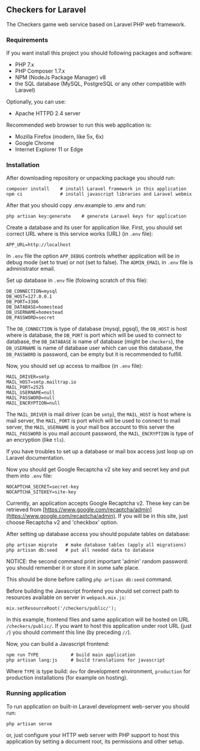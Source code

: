 ## Checkers for Laravel

The Checkers game web service based on Laravel PHP web framework.

### Requirements

If you want install this project you should following packages and software:

* PHP 7.x
* PHP Composer 1.7.x
* NPM (NodeJs Package Manager) v8
* the SQL database (MySQL, PostgreSQL or any other compatible with Laravel)

Optionally, you can use:

* Apache HTTPD 2.4 server

Recommended web browser to run this web application is:

* Mozilla Firefox (modern, like 5x, 6x)
* Google Chrome
* Internet Explorer 11 or Edge

### Installation

After downloading repository or unpacking package you should run:

```
composer install    # install Laravel framework in this application
npm ci              # install javascript libraries and Laravel webmix

```

After that you should copy .env.example to .env and run:

```
php artisan key:generate    # generate Laravel keys for application
```

Create a database and its user for application like.
First, you should set correct URL where is this service works (URL) (in `.env` file):
```
APP_URL=http://localhost
```

In `.env` file the option `APP_DEBUG` controls whether application will be in debug mode (set to true) or not (set to false).
The `ADMIN_EMAIL` in `.env` file is administrator email.


Set up database in `.env` file (folowing scratch of this file):

```
DB_CONNECTION=mysql
DB_HOST=127.0.0.1
DB_PORT=3306
DB_DATABASE=homestead
DB_USERNAME=homestead
DB_PASSWORD=secret
```

The `DB_CONNECTION` is type of database (mysql, pgsql),
the `DB_HOST` is host where is database,
the `DB_PORT` is port which will be used to connect to database,
the `DB_DATABASE` is name of database (might be `checkers`),
the `DB_USERNAME` is name of database user which can use this database,
the `DB_PASSWORD` is password, can be empty but it is recommended to fulfill.

Now, you should set up access to mailbox (in `.env` file):

```
MAIL_DRIVER=smtp
MAIL_HOST=smtp.mailtrap.io
MAIL_PORT=2525
MAIL_USERNAME=null
MAIL_PASSWORD=null
MAIL_ENCRYPTION=null
```

The `MAIL_DRIVER` is mail driver (can be `smtp`),
the `MAIL_HOST` is host where is mail server,
the `MAIL_PORT` is port which will be used to connect to mail server,
the `MAIL_USERNAME` is your mail box account to this server
the `MAIL_PASSWORD` is you mail account password,
the `MAIL_ENCRYPTION` is type of an encryption (like `tls`).

If you have troubles to set up a database or mail box access just loop up on Laravel
documentation.

Now you should get Google Recaptcha v2 site key and secret key and put them into `.env` file:

```
NOCAPTCHA_SECRET=secret-key
NOCAPTCHA_SITEKEY=site-key
```

Currently, an application accepts Google Recaptcha v2. These key can be retrieved from
[https://www.google.com/recaptcha/admin](https://www.google.com/recaptcha/admin). If you will be in this site, just choose Recaptcha v2 and 'checkbox' option.

After setting up database access you should populate tables on database:

```
php artisan migrate   # make database tables (apply all migrations)
php artisan db:seed   # put all needed data to database
```

NOTICE: the second command print important 'admin' random password:
you should remember it or store it in some safe place.

This should be done before calling `php artisan db:seed` command.

Before building the Javascript frontend you should set correct path to resources
available on server in `webpack.mix.js`:

```
mix.setResourceRoot('/checkers/public/');
```

In this example, frontend files and same application will be hosted on URL `/checkers/public/`. If you want to host this application under root URL (just `/`) you should comment this line (by preceding `//`).

Now, you can build a Javascript frontend:

```
npm run TYPE            # build main application
php artisan lang:js     # build translations for javascript
```

Where `TYPE` is type build: `dev` for development environment, `production` for production installations (for example on hosting).

### Running application

To run application on built-in Laravel development web-server you should run:

```
php artisan serve
```

or, just configure your HTTP web server with PHP support to host this application by setting
a document root, its permissions and other setup.

